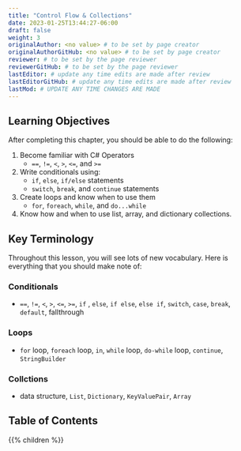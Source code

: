 ```yaml
---
title: "Control Flow & Collections"
date: 2023-01-25T13:44:27-06:00
draft: false
weight: 3
originalAuthor: <no value> # to be set by page creator
originalAuthorGitHub: <no value> # to be set by page creator
reviewer: # to be set by the page reviewer
reviewerGitHub: # to be set by the page reviewer
lastEditor: # update any time edits are made after review
lastEditorGitHub: # update any time edits are made after review
lastMod: # UPDATE ANY TIME CHANGES ARE MADE
---
```


## Learning Objectives

After completing this chapter, you should be able to do the following:
1. Become familiar with C# Operators
   - `==`, `!=`, `<`, `>`, `<=`, and `>=`
1. Write conditionals using:
   - `if`, `else`, `if/else` statements
   - `switch`, `break`, and `continue` statements
1. Create loops and know when to use them
   - `for`, `foreach`, `while`, and `do...while`
1. Know how and when to use list, array, and dictionary collections.

## Key Terminology

Throughout this lesson, you will see lots of new vocabulary. Here is everything that you should make note of:

### Conditionals
- `==`, `!=`, `<`, `>`, `<=`, `>=`, `if` , `else`, `if else`, `else if`, `switch`, `case`, `break`, `default`, fallthrough

### Loops
- `for` loop, `foreach` loop, `in`, `while` loop, `do-while` loop, `continue`, `StringBuilder`

### Collctions
- data structure, `List`, `Dictionary`, `KeyValuePair`, `Array`




## Table of Contents

{{% children %}}
